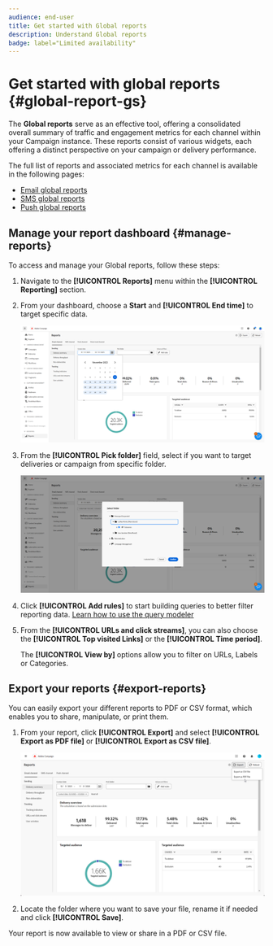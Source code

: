 ```yaml
---
audience: end-user
title: Get started with Global reports
description: Understand Global reports
badge: label="Limited availability"
---
```


# Get started with global reports {#global-report-gs}

The **Global reports** serve as an effective tool, offering a consolidated overall summary of traffic and engagement metrics for each channel within your Campaign instance. These reports consist of various widgets, each offering a distinct perspective on your campaign or delivery performance.

The full list of reports and associated metrics for each channel is available in the following pages:

* [Email global reports](global-report-email.md)
* [SMS global reports](global-report-email-sms.md)
* [Push global reports](global-report-push.md)

## Manage your report dashboard {#manage-reports}

To access and manage your Global reports, follow these steps:

1. Navigate to the **[!UICONTROL Reports]** menu within the **[!UICONTROL Reporting]** section.

1. From your dashboard, choose a **Start** and **[!UICONTROL End time]** to target specific data.

    ![](assets/global_report_manage_1.png)

1. From the **[!UICONTROL Pick folder]** field, select if you want to target deliveries or campaign from specific folder.

    ![](assets/global_report_manage_2.png)

1. Click **[!UICONTROL Add rules]** to start building queries to better filter reporting data. [Learn how to use the query modeler](../query/query-modeler-overview.md)

1. From the **[!UICONTROL URLs and click streams]**, you can also choose the **[!UICONTROL Top visited Links]** or the **[!UICONTROL Time period]**.

    The **[!UICONTROL View by]** options allow you to filter on URLs, Labels or Categories.

## Export your reports {#export-reports}

You can easily export your different reports to PDF or CSV format, which enables you to share, manipulate, or print them.

1. From your report, click **[!UICONTROL Export]** and select **[!UICONTROL Export as PDF file]** or **[!UICONTROL Export as CSV file]**.

    ![](assets/global_report_export.png)

1. Locate the folder where you want to save your file, rename it if needed and click **[!UICONTROL Save]**.

Your report is now available to view or share in a PDF or CSV file.

